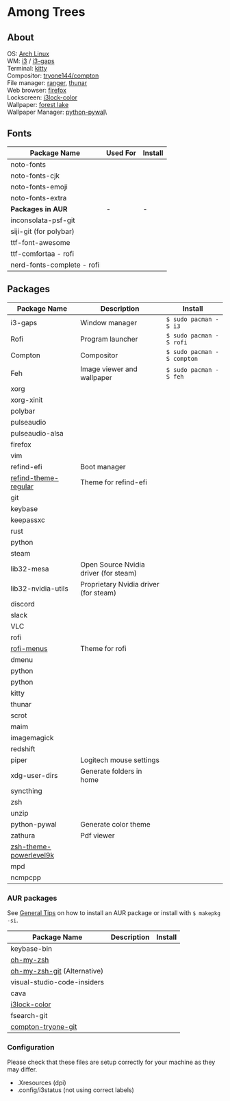 # Among Trees

## About

OS: [Arch Linux](https://www.archlinux.org/)\
WM: [i3](https://github.com/i3/i3) / [i3-gaps](https://github.com/Airblader/i3)\
Terminal: [kitty](https://github.com/kovidgoyal/kitty)\
Compositor: [tryone144/compton](https://github.com/tryone144/compton)\
File manager: [ranger](https://github.com/ranger/ranger), [thunar](https://github.com/xfce-mirror/thunar)\
Web browser: [firefox](https://www.archlinux.org/packages/extra/x86_64/firefox/)\
Lockscreen: [i3lock-color](https://github.com/PandorasFox/i3lock-color)\
Wallpaper: [forest lake](./wallpapers)\
Wallpaper Manager: [python-pywal](https://github.com/dylanaraps/pywal)\

## Fonts

| Package Name               | Used For | Install |
| -------------------------- | -------- | ------- |
| noto-fonts                 |          |         |
| noto-fonts-cjk             |          |         |
| noto-fonts-emoji           |          |         |
| noto-fonts-extra           |          |         |
| **Packages in AUR**        | -        | -       |
| inconsolata-psf-git        |          |         |
| siji-git (for polybar)     |          |         |
| ttf-font-awesome           |          |         |
| ttf-comfortaa - rofi       |          |         |
| nerd-fonts-complete - rofi |          |         |

## Packages

| Package Name                                                                    | Description                           | Install                    |
| ------------------------------------------------------------------------------- | ------------------------------------- | -------------------------- |
| i3-gaps                                                                         | Window manager                        | `$ sudo pacman -S i3`      |
| Rofi                                                                            | Program launcher                      | `$ sudo pacman -S rofi`    |
| Compton                                                                         | Compositor                            | `$ sudo pacman -S compton` |
| Feh                                                                             | Image viewer and wallpaper            | `$ sudo pacman -S feh`     |
| xorg                                                                            |                                       |                            |
| xorg-xinit                                                                      |                                       |                            |
| polybar                                                                         |                                       |                            |
| pulseaudio                                                                      |                                       |                            |
| pulseaudio-alsa                                                                 |                                       |                            |
| firefox                                                                         |                                       |                            |
| vim                                                                             |                                       |                            |
| refind-efi                                                                      | Boot manager                          |                            |
| [refind-theme-regular](https://github.com/bobafetthotmail/refind-theme-regular) | Theme for refind-efi                  |                            |
| git                                                                             |                                       |                            |
| keybase                                                                         |                                       |                            |
| keepassxc                                                                       |                                       |                            |
| rust                                                                            |                                       |                            |
| python                                                                          |                                       |                            |
| steam                                                                           |                                       |                            |
| lib32-mesa                                                                      | Open Source Nvidia driver (for steam) |                            |
| lib32-nvidia-utils                                                              | Proprietary Nvidia driver (for steam) |                            |
| discord                                                                         |                                       |                            |
| slack                                                                           |                                       |                            |
| VLC                                                                             |                                       |                            |
| rofi                                                                            |                                       |                            |
| [rofi-menus](https://gitlab.com/vahnrr/rofi-menus)                              | Theme for rofi                        |                            |
| dmenu                                                                           |                                       |                            |
| python                                                                          |                                       |                            |
| python                                                                          |                                       |                            |
| kitty                                                                           |                                       |                            |
| thunar                                                                          |                                       |                            |
| scrot                                                                           |                                       |                            |
| maim                                                                            |                                       |                            |
| imagemagick                                                                     |                                       |                            |
| redshift                                                                        |                                       |                            |
| piper                                                                           | Logitech mouse settings               |                            |
| xdg-user-dirs                                                                   | Generate folders in home              |                            |
| syncthing                                                                       |                                       |                            |
| zsh                                                                             |                                       |                            |
| unzip                                                                           |                                       |                            |
| python-pywal                                                                    | Generate color theme                  |                            |
| zathura                                                                         | Pdf viewer                            |                            |
| [zsh-theme-powerlevel9k](https://github.com/Powerlevel9k/powerlevel9k)          |                                       |                            |
| mpd                                                                             |                                       |                            |
| ncmpcpp                                                                         |                                       |                            |

### AUR packages

See [General Tips](GENERAL_TIPS.md) on how to install an AUR package or install with `$ makepkg -si`.

| Package Name                                                                     | Description | Install |
| -------------------------------------------------------------------------------- | ----------- | ------- |
| keybase-bin                                                                      |             |         |
| [oh-my-zsh](https://github.com/robbyrussell/oh-my-zsh)                           |             |         |
| [oh-my-zsh-git](https://aur.archlinux.org/packages/oh-my-zsh-git/) (Alternative) |             |         |
| visual-studio-code-insiders                                                      |             |         |
| cava                                                                             |             |         |
| [i3lock-color](https://github.com/PandorasFox/i3lock-color)                      |             |         |
| fsearch-git                                                                      |             |         |
| [compton-tryone-git](https://github.com/tryone144/compton)                       |             |         |

### Configuration

Please check that these files are setup correctly for your machine as they may differ.

- .Xresources (dpi)
- .config/i3status (not using correct labels)

